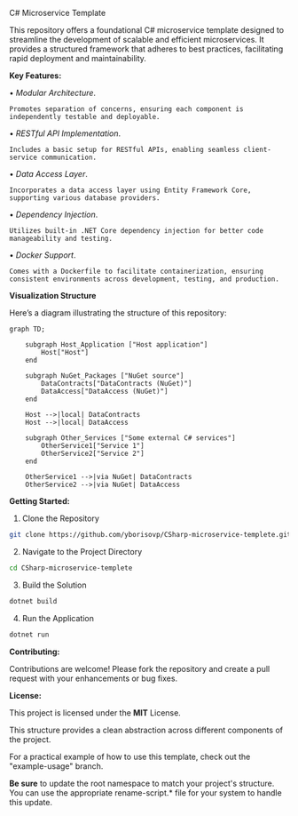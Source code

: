 C# Microservice Template

This repository offers a foundational C# microservice template designed to streamline the development of scalable and efficient microservices. It provides a structured framework that adheres to best practices, facilitating rapid deployment and maintainability.

**Key Features:**

•	_Modular Architecture_. 
    
    Promotes separation of concerns, ensuring each component is independently testable and deployable.

•	_RESTful API Implementation_.

    Includes a basic setup for RESTful APIs, enabling seamless client-service communication.

•	_Data Access Layer_.

    Incorporates a data access layer using Entity Framework Core, supporting various database providers.

•	_Dependency Injection_.
    
    Utilizes built-in .NET Core dependency injection for better code manageability and testing.

•	_Docker Support_.
    
    Comes with a Dockerfile to facilitate containerization, ensuring consistent environments across development, testing, and production.

**Visualization Structure**

Here’s a diagram illustrating the structure of this repository:

```mermaid
graph TD;
    
    subgraph Host_Application ["Host application"]
        Host["Host"]
    end

    subgraph NuGet_Packages ["NuGet source"]
        DataContracts["DataContracts (NuGet)"]
        DataAccess["DataAccess (NuGet)"]
    end
    
    Host -->|local| DataContracts
    Host -->|local| DataAccess
    
    subgraph Other_Services ["Some external C# services"]
        OtherService1["Service 1"]
        OtherService2["Service 2"]
    end
    
    OtherService1 -->|via NuGet| DataContracts
    OtherService2 -->|via NuGet| DataAccess
```

**Getting Started:**
	
1.	Clone the Repository
```sh
git clone https://github.com/yborisovp/CSharp-microservice-templete.git
```

2.	Navigate to the Project Directory
 ```sh
 cd CSharp-microservice-templete
```

3.	Build the Solution

```sh
dotnet build

```

4.	Run the Application

```sh
dotnet run
```


**Contributing:**

Contributions are welcome! Please fork the repository and create a pull request with your enhancements or bug fixes.

**License:**

This project is licensed under the **MIT** License.




This structure provides a clean abstraction across different components of the project.

For a practical example of how to use this template, check out the "example-usage" branch.

**Be sure** to update the root namespace to match your project's structure. You can use the appropriate rename-script.* file for your system to handle this update.
